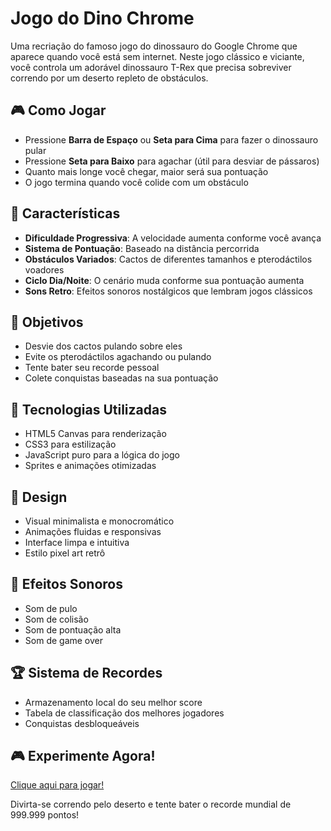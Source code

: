 # Jogo do Dino Chrome

Uma recriação do famoso jogo do dinossauro do Google Chrome que aparece quando você está sem internet. Neste jogo clássico e viciante, você controla um adorável dinossauro T-Rex que precisa sobreviver correndo por um deserto repleto de obstáculos.

## 🎮 Como Jogar

- Pressione **Barra de Espaço** ou **Seta para Cima** para fazer o dinossauro pular
- Pressione **Seta para Baixo** para agachar (útil para desviar de pássaros)
- Quanto mais longe você chegar, maior será sua pontuação
- O jogo termina quando você colide com um obstáculo

## 🌟 Características

- **Dificuldade Progressiva**: A velocidade aumenta conforme você avança
- **Sistema de Pontuação**: Baseado na distância percorrida
- **Obstáculos Variados**: Cactos de diferentes tamanhos e pterodáctilos voadores
- **Ciclo Dia/Noite**: O cenário muda conforme sua pontuação aumenta
- **Sons Retro**: Efeitos sonoros nostálgicos que lembram jogos clássicos

## 🎯 Objetivos

- Desvie dos cactos pulando sobre eles
- Evite os pterodáctilos agachando ou pulando
- Tente bater seu recorde pessoal
- Colete conquistas baseadas na sua pontuação

## 🔧 Tecnologias Utilizadas

- HTML5 Canvas para renderização
- CSS3 para estilização
- JavaScript puro para a lógica do jogo
- Sprites e animações otimizadas

## 🎨 Design

- Visual minimalista e monocromático
- Animações fluidas e responsivas
- Interface limpa e intuitiva
- Estilo pixel art retrô

## 🎵 Efeitos Sonoros

- Som de pulo
- Som de colisão
- Som de pontuação alta
- Som de game over

## 🏆 Sistema de Recordes

- Armazenamento local do seu melhor score
- Tabela de classificação dos melhores jogadores
- Conquistas desbloqueáveis

## 🎮 Experimente Agora!

[Clique aqui para jogar!](https://chromedino.com/)

Divirta-se correndo pelo deserto e tente bater o recorde mundial de 999.999 pontos!